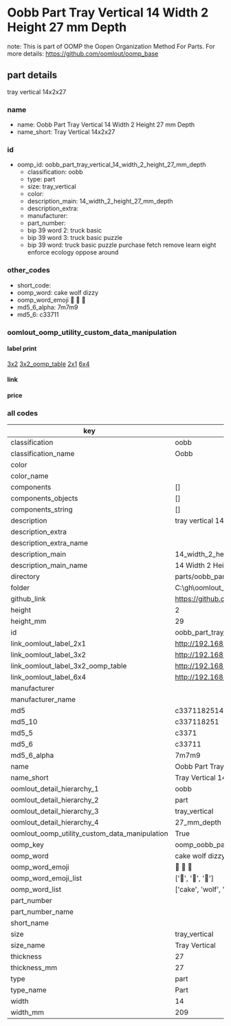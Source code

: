 # Oobb Part Tray Vertical 14 Width 2 Height 27 mm Depth  

note: This is part of OOMP the Oopen Organization Method For Parts. For more details: https://github.com/oomlout/oomp_base

##  part details
  



tray vertical 14x2x27



### name
* name: Oobb Part Tray Vertical 14 Width 2 Height 27 mm Depth
* name_short: Tray Vertical 14x2x27 
### id
* oomp_id: oobb_part_tray_vertical_14_width_2_height_27_mm_depth
  * classification: oobb
  * type: part
  * size: tray_vertical
  * color: 
  * description_main: 14_width_2_height_27_mm_depth
  * description_extra: 
  * manufacturer: 
  * part_number: 
  * bip 39 word 2: truck basic
  * bip 39 word 3: truck basic puzzle
  * bip 39 word: truck basic puzzle purchase fetch remove learn eight enforce ecology oppose around

### other_codes
* short_code: 
* oomp_word: cake wolf dizzy
* oomp_word_emoji :cake: :wolf: :dizzy:
* md5_6_alpha: 7m7m9
* md5_6: c33711






### oomlout_oomp_utility_custom_data_manipulation
#### label print
[3x2](http://192.168.1.245:1112/?label=oomp%207m7m9)
[3x2_oomp_table](http://192.168.1.108:1112/?label=oomp%207m7m9)
[2x1](http://192.168.1.242:1112/?label=oomp%207m7m9)
[6x4](http://192.168.1.55:1112/?label=oomp%207m7m9)    

#### link

                              

#### price







### all codes 
| key | value |  
| --- | --- |  
| classification | oobb |  
| classification_name | Oobb |  
| color |  |  
| color_name |  |  
| components | [] |  
| components_objects | [] |  
| components_string | [] |  
| description | tray vertical 14x2x27 |  
| description_extra |  |  
| description_extra_name |  |  
| description_main | 14_width_2_height_27_mm_depth |  
| description_main_name | 14 Width 2 Height 27 mm Depth |  
| directory | parts/oobb_part_tray_vertical_14_width_2_height_27_mm_depth |  
| folder | C:\gh\oomlout_oobb_version_4_generated_parts\parts\oobb_part_tray_vertical_14_width_2_height_27_mm_depth |  
| github_link | https://github.com/oomlout/oomlout_oomp_part_src/tree/main/parts/oobb_part_tray_vertical_14_width_2_height_27_mm_depth |  
| height | 2 |  
| height_mm | 29 |  
| id | oobb_part_tray_vertical_14_width_2_height_27_mm_depth |  
| link_oomlout_label_2x1 | http://192.168.1.242:1112/?label=oomp%207m7m9 |  
| link_oomlout_label_3x2 | http://192.168.1.245:1112/?label=oomp%207m7m9 |  
| link_oomlout_label_3x2_oomp_table | http://192.168.1.108:1112/?label=oomp%207m7m9 |  
| link_oomlout_label_6x4 | http://192.168.1.55:1112/?label=oomp%207m7m9 |  
| manufacturer |  |  
| manufacturer_name |  |  
| md5 | c33711825146efdad7aaaae35dc4c749 |  
| md5_10 | c337118251 |  
| md5_5 | c3371 |  
| md5_6 | c33711 |  
| md5_6_alpha | 7m7m9 |  
| name | Oobb Part Tray Vertical 14 Width 2 Height 27 mm Depth |  
| name_short | Tray Vertical 14x2x27  |  
| oomlout_detail_hierarchy_1 | oobb |  
| oomlout_detail_hierarchy_2 | part |  
| oomlout_detail_hierarchy_3 | tray_vertical |  
| oomlout_detail_hierarchy_4 | 27_mm_depth |  
| oomlout_oomp_utility_custom_data_manipulation | True |  
| oomp_key | oomp_oobb_part_tray_vertical_14_width_2_height_27_mm_depth |  
| oomp_word | cake wolf dizzy |  
| oomp_word_emoji | :cake: :wolf: :dizzy: |  
| oomp_word_emoji_list | [':cake:', ':wolf:', ':dizzy:'] |  
| oomp_word_list | ['cake', 'wolf', 'dizzy'] |  
| part_number |  |  
| part_number_name |  |  
| short_name |  |  
| size | tray_vertical |  
| size_name | Tray Vertical |  
| thickness | 27 |  
| thickness_mm | 27 |  
| type | part |  
| type_name | Part |  
| width | 14 |  
| width_mm | 209 |  
